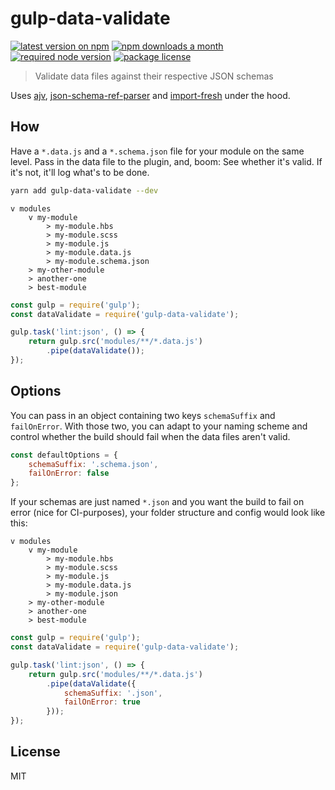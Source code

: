 # gulp-data-validate
[![latest version on npm](https://img.shields.io/npm/v/gulp-data-validate)](https://www.npmjs.com/package/gulp-data-validate) [![npm downloads a month](https://img.shields.io/npm/dm/gulp-data-validate)](https://www.npmjs.com/package/gulp-data-validate) [![required node version](https://img.shields.io/node/v/gulp-data-validate)](https://github.com/nodejs/Release) [![package license](https://img.shields.io/npm/l/gulp-data-validate)](license)
> Validate data files against their respective JSON schemas

Uses [ajv](https://github.com/epoberezkin/ajv), [json-schema-ref-parser](https://github.com/APIDevTools/json-schema-ref-parser) and [import-fresh](https://github.com/sindresorhus/import-fresh) under the hood.

## How
Have a `*.data.js` and a `*.schema.json` file for your module on the same level. Pass in the data file to the plugin, and, boom: See whether it's valid. If it's not, it'll log what's to be done.

```bash
yarn add gulp-data-validate --dev
```

```
v modules
    v my-module
        > my-module.hbs
        > my-module.scss
        > my-module.js
        > my-module.data.js
        > my-module.schema.json
    > my-other-module
    > another-one
    > best-module
```

```js
const gulp = require('gulp');
const dataValidate = require('gulp-data-validate');

gulp.task('lint:json', () => {
    return gulp.src('modules/**/*.data.js')
        .pipe(dataValidate());
});
```

## Options
You can pass in an object containing two keys `schemaSuffix` and `failOnError`. With those two, you can adapt to your naming scheme and control whether the build should fail when the data files aren't valid.

```js
const defaultOptions = {
    schemaSuffix: '.schema.json',
    failOnError: false
};
```

If your schemas are just named `*.json` and you want the build to fail on error (nice for CI-purposes), your folder structure and config would look like this:

```
v modules
    v my-module
        > my-module.hbs
        > my-module.scss
        > my-module.js
        > my-module.data.js
        > my-module.json
    > my-other-module
    > another-one
    > best-module
```

```js
const gulp = require('gulp');
const dataValidate = require('gulp-data-validate');

gulp.task('lint:json', () => {
    return gulp.src('modules/**/*.data.js')
        .pipe(dataValidate({
            schemaSuffix: '.json',
            failOnError: true
        }));
});
```

## License
MIT
